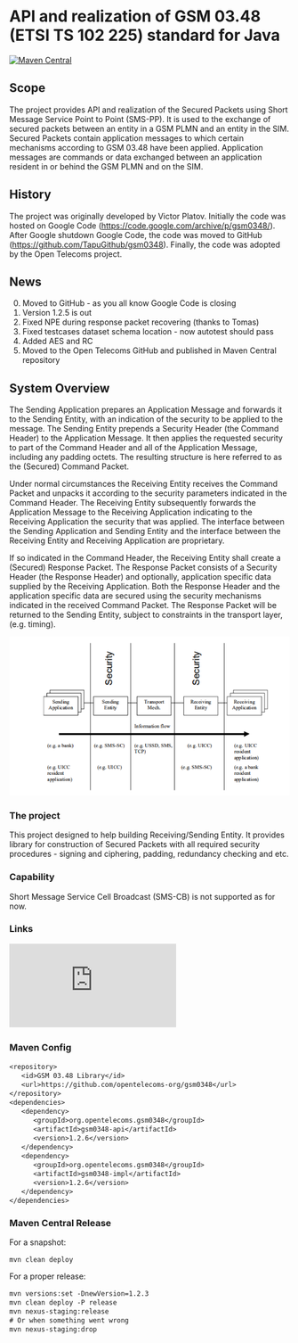 # API and realization of GSM 03.48 (ETSI TS 102 225) standard for Java

[![Maven Central](https://maven-badges.herokuapp.com/maven-central/org.opentelecoms.gsm0348/gsm0348/badge.svg)](https://maven-badges.herokuapp.com/maven-central/org.opentelecoms.gsm0348/gsm0348)

## Scope
The project provides API and realization of the Secured Packets using Short Message Service Point to Point (SMS-PP). It is used to the exchange of secured packets between an entity in a GSM PLMN and an entity in the SIM. Secured Packets contain application messages to which certain mechanisms according to GSM 03.48 have been applied.
Application messages are commands or data exchanged between an application resident in or behind the GSM PLMN and on the SIM.

## History
The project was originally developed by Victor Platov. Initially the code was hosted on Google Code (https://code.google.com/archive/p/gsm0348/). After Google shutdown Google Code, the code was moved to GitHub (https://github.com/TapuGithub/gsm0348).
Finally, the code was adopted by the Open Telecoms project.

## News

0. Moved to GitHub - as you all know Google Code is closing
0. Version 1.2.5 is out
0. Fixed NPE during response packet recovering (thanks to Tomas)
0. Fixed testcases dataset schema location - now autotest should pass
0. Added AES and RC
0. Moved to the Open Telecoms GitHub and published in Maven Central repository

## System Overview

The Sending Application prepares an Application Message and forwards it to the Sending Entity, with an indication of the security to be applied to the message. The Sending Entity prepends a Security Header (the Command Header) to the Application Message. It then applies the requested security to part of the Command Header and all of the Application Message, including any padding octets. The resulting structure is here referred to as the (Secured) Command Packet.

Under normal circumstances the Receiving Entity receives the Command Packet and unpacks it according to the security parameters indicated in the Command Header. The Receiving Entity subsequently forwards the Application Message to the Receiving Application indicating to the Receiving Application the security that was applied. The interface between the Sending Application and Sending Entity and the interface between the Receiving Entity and Receiving Application are proprietary.

If so indicated in the Command Header, the Receiving Entity shall create a (Secured) Response Packet. The Response Packet consists of a Security Header (the Response Header) and optionally, application specific data supplied by the Receiving Application. Both the Response Header and the application specific data are secured using the security mechanisms indicated in the received Command Packet. The Response Packet will be returned to the Sending Entity, subject to constraints in the transport layer, (e.g. timing).

![System overview](/resources/system-overview.png?raw=true "System overview")

### The project
This project designed to help building Receiving/Sending Entity. It provides library for construction of Secured Packets with all required security procedures - signing and ciphering, padding, redundancy checking and etc.

### Capability
Short Message Service Cell Broadcast (SMS-CB) is not supported as for now.

### Links
![3GPP TS 31.115](https://www.etsi.org/deliver/etsi_ts/131100_131199/131115/06.05.00_60/ts_131115v060500p.pdf)

### Maven Config
```
<repository>
   <id>GSM 03.48 Library</id>
   <url>https://github.com/opentelecoms-org/gsm0348</url>
</repository>
<dependencies>
   <dependency>
      <groupId>org.opentelecoms.gsm0348</groupId>
      <artifactId>gsm0348-api</artifactId>
      <version>1.2.6</version>
   </dependency>
   <dependency>
      <groupId>org.opentelecoms.gsm0348</groupId>
      <artifactId>gsm0348-impl</artifactId>
      <version>1.2.6</version>
   </dependency>
</dependencies>
```

### Maven Central Release
For a snapshot:
```
mvn clean deploy
```
For a proper release:
```
mvn versions:set -DnewVersion=1.2.3
mvn clean deploy -P release
mvn nexus-staging:release
# Or when something went wrong
mvn nexus-staging:drop
```
